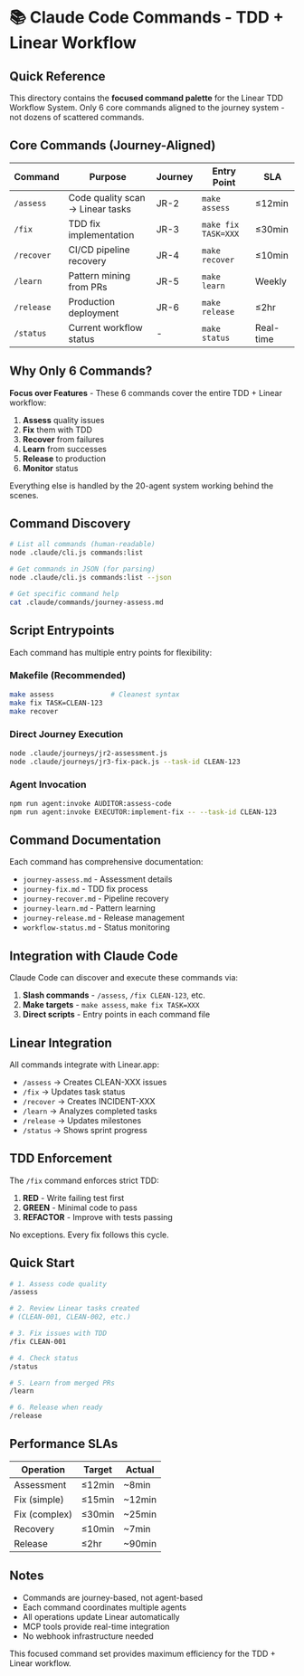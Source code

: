 # 📚 Claude Code Commands - TDD + Linear Workflow

## Quick Reference

This directory contains the **focused command palette** for the Linear TDD Workflow System. Only 6 core commands aligned to the journey system - not dozens of scattered commands.

## Core Commands (Journey-Aligned)

| Command | Purpose | Journey | Entry Point | SLA |
|---------|---------|---------|-------------|-----|
| `/assess` | Code quality scan → Linear tasks | JR-2 | `make assess` | ≤12min |
| `/fix` | TDD fix implementation | JR-3 | `make fix TASK=XXX` | ≤30min |
| `/recover` | CI/CD pipeline recovery | JR-4 | `make recover` | ≤10min |
| `/learn` | Pattern mining from PRs | JR-5 | `make learn` | Weekly |
| `/release` | Production deployment | JR-6 | `make release` | ≤2hr |
| `/status` | Current workflow status | - | `make status` | Real-time |

## Why Only 6 Commands?

**Focus over Features** - These 6 commands cover the entire TDD + Linear workflow:
1. **Assess** quality issues
2. **Fix** them with TDD
3. **Recover** from failures
4. **Learn** from successes
5. **Release** to production
6. **Monitor** status

Everything else is handled by the 20-agent system working behind the scenes.

## Command Discovery

```bash
# List all commands (human-readable)
node .claude/cli.js commands:list

# Get commands in JSON (for parsing)
node .claude/cli.js commands:list --json

# Get specific command help
cat .claude/commands/journey-assess.md
```

## Script Entrypoints

Each command has multiple entry points for flexibility:

### Makefile (Recommended)
```bash
make assess              # Cleanest syntax
make fix TASK=CLEAN-123
make recover
```

### Direct Journey Execution
```bash
node .claude/journeys/jr2-assessment.js
node .claude/journeys/jr3-fix-pack.js --task-id CLEAN-123
```

### Agent Invocation
```bash
npm run agent:invoke AUDITOR:assess-code
npm run agent:invoke EXECUTOR:implement-fix -- --task-id CLEAN-123
```

## Command Documentation

Each command has comprehensive documentation:
- `journey-assess.md` - Assessment details
- `journey-fix.md` - TDD fix process
- `journey-recover.md` - Pipeline recovery
- `journey-learn.md` - Pattern learning
- `journey-release.md` - Release management
- `workflow-status.md` - Status monitoring

## Integration with Claude Code

Claude Code can discover and execute these commands via:
1. **Slash commands** - `/assess`, `/fix CLEAN-123`, etc.
2. **Make targets** - `make assess`, `make fix TASK=XXX`
3. **Direct scripts** - Entry points in each command file

## Linear Integration

All commands integrate with Linear.app:
- `/assess` → Creates CLEAN-XXX issues
- `/fix` → Updates task status
- `/recover` → Creates INCIDENT-XXX
- `/learn` → Analyzes completed tasks
- `/release` → Updates milestones
- `/status` → Shows sprint progress

## TDD Enforcement

The `/fix` command enforces strict TDD:
1. **RED** - Write failing test first
2. **GREEN** - Minimal code to pass
3. **REFACTOR** - Improve with tests passing

No exceptions. Every fix follows this cycle.

## Quick Start

```bash
# 1. Assess code quality
/assess

# 2. Review Linear tasks created
# (CLEAN-001, CLEAN-002, etc.)

# 3. Fix issues with TDD
/fix CLEAN-001

# 4. Check status
/status

# 5. Learn from merged PRs
/learn

# 6. Release when ready
/release
```

## Performance SLAs

| Operation | Target | Actual |
|-----------|--------|--------|
| Assessment | ≤12min | ~8min |
| Fix (simple) | ≤15min | ~12min |
| Fix (complex) | ≤30min | ~25min |
| Recovery | ≤10min | ~7min |
| Release | ≤2hr | ~90min |

## Notes

- Commands are journey-based, not agent-based
- Each command coordinates multiple agents
- All operations update Linear automatically
- MCP tools provide real-time integration
- No webhook infrastructure needed

This focused command set provides maximum efficiency for the TDD + Linear workflow.